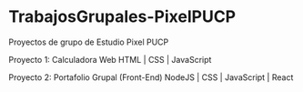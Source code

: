 # TrabajosGrupales-PixelPUCP
Proyectos de grupo de Estudio Pixel PUCP

Proyecto 1: Calculadora Web
            HTML | CSS | JavaScript

Proyecto 2: Portafolio Grupal (Front-End)
            NodeJS | CSS | JavaScript | React
